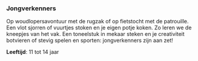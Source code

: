 ### Jongverkenners
Op woudlopersavontuur met de rugzak of op fietstocht met de patrouille. Een vlot sjorren of vuurtjes stoken en je eigen potje koken. Zo leren we de kneepjes van het vak. Een toneelstuk in mekaar steken en je creativiteit botvieren of stevig spelen en sporten: jongverkenners zijn aan zet!

**Leeftijd**: 11 tot 14 jaar
